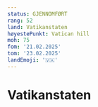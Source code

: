 ```yaml
---
status: GJENNOMFØRT
rang: 52
land: Vatikanstaten
høyestePunkt: Vatican hill
moh: 75
fom: '21.02.2025'
tom: '23.02.2025'
landEmoji: '🇻🇦'
---
```


# Vatikanstaten